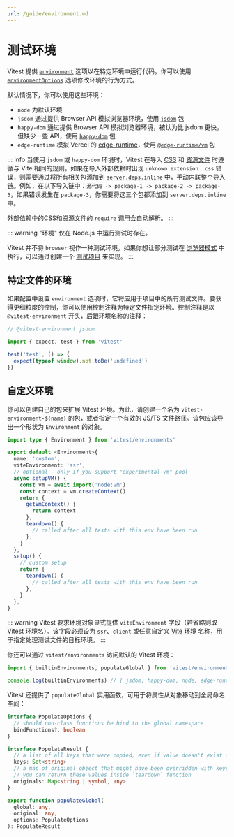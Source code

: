 ```yaml
---
url: /guide/environment.md
---
```


# 测试环境

Vitest 提供 [`environment`](/config/#environment) 选项以在特定环境中运行代码。你可以使用 [`environmentOptions`](/config/#environmentoptions) 选项修改环境的行为方式。

默认情况下，你可以使用这些环境：

* `node` 为默认环境
* `jsdom` 通过提供 Browser API 模拟浏览器环境，使用 [`jsdom`](https://github.com/jsdom/jsdom) 包
* `happy-dom` 通过提供 Browser API 模拟浏览器环境，被认为比 jsdom 更快，但缺少一些 API，使用 [`happy-dom`](https://github.com/capricorn86/happy-dom) 包
* `edge-runtime` 模拟 Vercel 的 [edge-runtime](https://edge-runtime.vercel.app/)，使用 [`@edge-runtime/vm`](https://www.npmjs.com/package/@edge-runtime/vm) 包

::: info
当使用 `jsdom` 或 `happy-dom` 环境时，Vitest 在导入 [CSS](https://vitejs.dev/guide/features.html#css) 和 [资源文件](https://vitejs.dev/guide/features.html#static-assets) 时遵循与 Vite 相同的规则。如果在导入外部依赖时出现 `unknown extension .css` 错误，则需要通过将所有相关包添加到 [`server.deps.inline`](/config/#server-deps-inline) 中，手动内联整个导入链。例如，在以下导入链中：`源代码 -> package-1 -> package-2 -> package-3`，如果错误发生在 `package-3`，你需要将这三个包都添加到 `server.deps.inline` 中。

外部依赖中的CSS和资源文件的 `require` 调用会自动解析。
:::

::: warning
"环境" 仅在 Node.js 中运行测试时存在。

Vitest 并不将 `browser` 视作一种测试环境。如果你想让部分测试在 [浏览器模式](/guide/browser/) 中执行，可以通过创建一个 [测试项目](/guide/browser/#projects-config) 来实现。
:::

## 特定文件的环境

如果配置中设置 `environment` 选项时，它将应用于项目中的所有测试文件。要获得更细粒度的控制，你可以使用控制注释为特定文件指定环境。控制注释是以 `@vitest-environment` 开头，后跟环境名称的注释：

```ts
// @vitest-environment jsdom

import { expect, test } from 'vitest'

test('test', () => {
  expect(typeof window).not.toBe('undefined')
})
```

## 自定义环境

你可以创建自己的包来扩展 Vitest 环境。为此，请创建一个名为 `vitest-environment-${name}` 的包，或者指定一个有效的 JS/TS 文件路径。该包应该导出一个形状为 `Environment` 的对象。

```ts
import type { Environment } from 'vitest/environments'

export default <Environment>{
  name: 'custom',
  viteEnvironment: 'ssr',
  // optional - only if you support "experimental-vm" pool
  async setupVM() {
    const vm = await import('node:vm')
    const context = vm.createContext()
    return {
      getVmContext() {
        return context
      },
      teardown() {
        // called after all tests with this env have been run
      },
    }
  },
  setup() {
    // custom setup
    return {
      teardown() {
        // called after all tests with this env have been run
      },
    }
  },
}
```

::: warning
Vitest 要求环境对象显式提供 `viteEnvironment` 字段（若省略则取 Vitest 环境名）。该字段必须设为 `ssr`、`client` 或任意自定义 [Vite 环境](https://cn.vite.dev/guide/api-environment) 名称，用于指定处理测试文件的目标环境。
:::

你还可以通过 `vitest/environments` 访问默认的 Vitest 环境：

```ts
import { builtinEnvironments, populateGlobal } from 'vitest/environments'

console.log(builtinEnvironments) // { jsdom, happy-dom, node, edge-runtime }
```

Vitest 还提供了 `populateGlobal` 实用函数，可用于将属性从对象移动到全局命名空间：

```ts
interface PopulateOptions {
  // should non-class functions be bind to the global namespace
  bindFunctions?: boolean
}

interface PopulateResult {
  // a list of all keys that were copied, even if value doesn't exist on original object
  keys: Set<string>
  // a map of original object that might have been overridden with keys
  // you can return these values inside `teardown` function
  originals: Map<string | symbol, any>
}

export function populateGlobal(
  global: any,
  original: any,
  options: PopulateOptions
): PopulateResult
```
